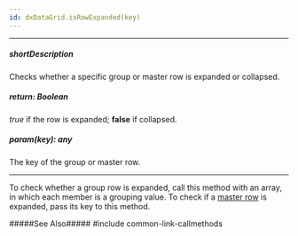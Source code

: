 ```yaml
---
id: dxDataGrid.isRowExpanded(key)
---
```

---
##### shortDescription
Checks whether a specific group or master row is expanded or collapsed.

##### return: Boolean
*true* if the row is expanded; **false** if collapsed.

##### param(key): any
The key of the group or master row.

---
To check whether a group row is expanded, call this method with an array, in which each member is a grouping value. To check if a [master row](/api-reference/10%20UI%20Widgets/dxDataGrid/1%20Configuration/masterDetail '/Documentation/ApiReference/UI_Components/dxDataGrid/Configuration/masterDetail/') is expanded, pass its key to this method.

#####See Also#####
#include common-link-callmethods